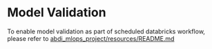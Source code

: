 # Model Validation
To enable model validation as part of scheduled databricks workflow, please refer to [abdi_mlops_project/resources/README.md](../resources/README.md)
